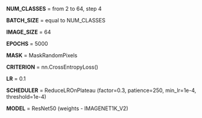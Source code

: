 **NUM_CLASSES** = from 2 to 64, step 4

**BATCH_SIZE** = equal to NUM_CLASSES

**IMAGE_SIZE** = 64

**EPOCHS** = 5000

**MASK** = MaskRandomPixels

**CRITERION** = nn.CrossEntropyLoss()

**LR** = 0.1

**SCHEDULER** = ReduceLROnPlateau (factor=0.3, patience=250, min_lr=1e-4, threshold=1e-4)

**MODEL** = ResNet50 (weights - IMAGENET1K_V2)